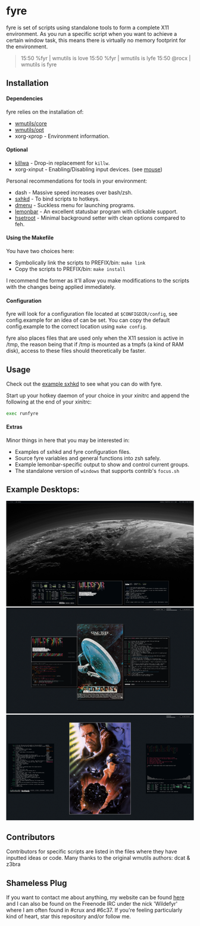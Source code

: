 # fyre

fyre is set of scripts using standalone tools to form a complete X11
environment. As you run a specific script when you want to achieve a certain
window task, this means there is virtually no memory footprint for the
environment.

> 15:50     %fyr | wmutils is love
> 15:50     %fyr | wmutils is lyfe
> 15:50    @rocx | wmutils is fyre

## Installation

#### Dependencies

fyre relies on the installation of:

- [wmutils/core](https://github.com/wmutils/core)
- [wmutils/opt](https://github.com/wmutils/opt)
- xorg-xprop - Environment information.

#### Optional

- [killwa](https://github.com/wmutils/contrib/tree/master/killwa) - Drop-in replacement for `killw`.
- xorg-xinput - Enabling/Disabling input devices. (see [mouse](https://github.com/wildefyr/fyre/blob/master/mouse))

Personal recommendations for tools in your environment:

- dash - Massive speed increases over bash/zsh.
- [sxhkd](https://github.com/baskerville/sxhkd) - To bind scripts to hotkeys.
- [dmenu](http://tools.suckless.org/dmenu/) - Suckless menu for launching programs.
- [lemonbar](https://github.com/baskerville/bar) - An excellent statusbar program with clickable support.
- [hsetroot](https://github.com/elmiko/hsetroot) - Minimal background setter with clean options compared to feh.

#### Using the Makefile

You have two choices here:

- Symbolically link the scripts to PREFIX/bin: `make link`
- Copy the scripts to PREFIX/bin: `make install`

I recommend the former as it'll allow you make modifications to the scripts
with the changes being applied immediately.

#### Configuration

fyre will look for a configuration file located at `$CONFIGDIR/config`, see
config.example for an idea of can be set. You can copy the default
config.example to the correct location using `make config`.

fyre also places files that are used only when the X11 session is active in
/tmp, the reason being that if /tmp is mounted as a tmpfs (a kind of RAM disk),
access to these files should theoretically be faster.

## Usage

Check out the [example
sxhkd](https://raw.githubusercontent.com/wildefyr/fyre/master/sxhkdc.example) to
see what you can do with fyre.

Start up your hotkey daemon of your choice in your xinitrc and append the
following at the end of your xinitrc:

```bash
exec runfyre
```

#### Extras

Minor things in here that you may be interested in:

- Examples of sxhkd and fyre configuration files.
- Source fyre variables and general functions into zsh safely.
- Example lemonbar-specific output to show and control current groups.
- The standalone version of `windows` that supports contrib's `focus.sh`

## Example Desktops:

![The Belly of the Beast](/extras/desktops/thebellyofthebeast.png)
![The Final Frontier](/extras/desktops/thefinalfrontier.png)
![Blade Runner Blues](/extras/desktops/bladerunnerblues.png)

## Contributors

Contributors for specific scripts are listed in the files where they have
inputted ideas or code. Many thanks to the original wmutils authors: dcat &
z3bra

## Shameless Plug

If you want to contact me about anything, my website can be found
[here](https://fyrious.ninja) and I can also be found on the Freenode IRC under
the nick 'Wildefyr' where I am often found in #crux and #6c37. If you're feeling
particularly kind of heart, star this repository and/or follow me.
